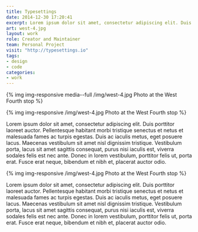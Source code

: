 ```yaml
---
title: Typesettings
date: 2014-12-30 17:20:41
excerpt: Lorem ipsum dolor sit amet, consectetur adipiscing elit. Duis porttitor laoreet auctor. Pellentesque habitant morbi tristique senectus et netus et malesuada fames ac turpis egestas.
art: west-4.jpg
layout: work
role: Creator and Maintainer
team: Personal Project
visit: "http://typesettings.io"
tags:
- design
- code
categories:
- work
---
```


{% img img-responsive media--full /img/west-4.jpg Photo at the West Fourth stop %}

{% img img-responsive /img/west-4.jpg Photo at the West Fourth stop %}

Lorem ipsum dolor sit amet, consectetur adipiscing elit. Duis porttitor laoreet auctor. Pellentesque habitant morbi tristique senectus et netus et malesuada fames ac turpis egestas. Duis ac iaculis metus, eget posuere lacus. Maecenas vestibulum sit amet nisl dignissim tristique. Vestibulum porta, lacus sit amet sagittis consequat, purus nisi iaculis est, viverra sodales felis est nec ante. Donec in lorem vestibulum, porttitor felis ut, porta erat. Fusce erat neque, bibendum et nibh et, placerat auctor odio.

{% img img-responsive /img/west-4.jpg Photo at the West Fourth stop %}

Lorem ipsum dolor sit amet, consectetur adipiscing elit. Duis porttitor laoreet auctor. Pellentesque habitant morbi tristique senectus et netus et malesuada fames ac turpis egestas. Duis ac iaculis metus, eget posuere lacus. Maecenas vestibulum sit amet nisl dignissim tristique. Vestibulum porta, lacus sit amet sagittis consequat, purus nisi iaculis est, viverra sodales felis est nec ante. Donec in lorem vestibulum, porttitor felis ut, porta erat. Fusce erat neque, bibendum et nibh et, placerat auctor odio.

